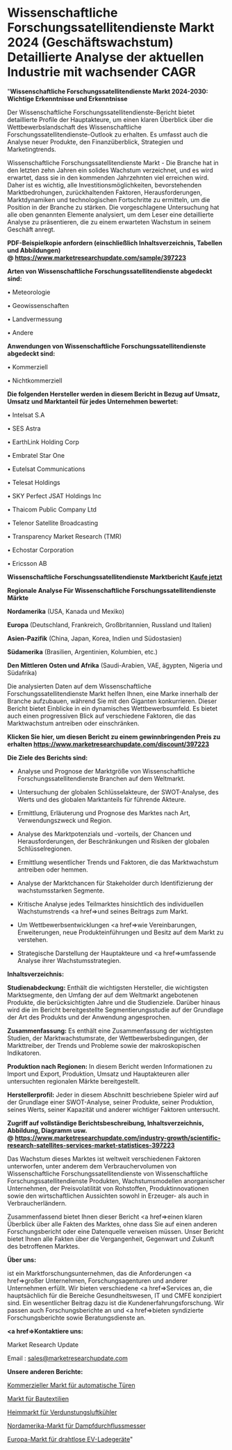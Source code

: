 # Wissenschaftliche Forschungssatellitendienste Markt 2024 (Geschäftswachstum) Detaillierte Analyse der aktuellen Industrie mit wachsender CAGR

"<strong>Wissenschaftliche Forschungssatellitendienste Markt 2024-2030: Wichtige Erkenntnisse und Erkenntnisse</strong>

Der Wissenschaftliche Forschungssatellitendienste-Bericht bietet detaillierte Profile der Hauptakteure, um einen klaren Überblick über die Wettbewerbslandschaft des Wissenschaftliche Forschungssatellitendienste-Outlook zu erhalten. Es umfasst auch die Analyse neuer Produkte, den Finanzüberblick, Strategien und Marketingtrends.

Wissenschaftliche Forschungssatellitendienste Markt - Die Branche hat in den letzten zehn Jahren ein solides Wachstum verzeichnet, und es wird erwartet, dass sie in den kommenden Jahrzehnten viel erreichen wird. Daher ist es wichtig, alle Investitionsmöglichkeiten, bevorstehenden Marktbedrohungen, zurückhaltenden Faktoren, Herausforderungen, Marktdynamiken und technologischen Fortschritte zu ermitteln, um die Position in der Branche zu stärken. Die vorgeschlagene Untersuchung hat alle oben genannten Elemente analysiert, um dem Leser eine detaillierte Analyse zu präsentieren, die zu einem erwarteten Wachstum in seinem Geschäft anregt.

<strong><b>PDF-Beispielkopie anfordern (einschließlich Inhaltsverzeichnis, Tabellen und Abbildungen) @ </b></strong><strong><a href=https://www.marketresearchupdate.com/sample/397223><strong>https://www.marketresearchupdate.com/sample/397223</u></a></strong></strong>

<strong>Arten von Wissenschaftliche Forschungssatellitendienste abgedeckt sind:</strong>

• Meteorologie

• Geowissenschaften

• Landvermessung

• Andere

<strong>Anwendungen von Wissenschaftliche Forschungssatellitendienste abgedeckt sind:</strong>

• Kommerziell

• Nichtkommerziell

<strong>Die folgenden Hersteller werden in diesem Bericht in Bezug auf Umsatz, Umsatz und Marktanteil für jedes Unternehmen bewertet:</strong>

• Intelsat S.A

• SES Astra

• EarthLink Holding Corp

• Embratel Star One

• Eutelsat Communications

• Telesat Holdings

• SKY Perfect JSAT Holdings Inc

• Thaicom Public Company Ltd

• Telenor Satellite Broadcasting

• Transparency Market Research (TMR)

• Echostar Corporation

• Ericsson AB

<strong>Wissenschaftliche Forschungssatellitendienste Marktbericht <a href=https://www.marketresearchupdate.com/buynow/397223>Kaufe jetzt</a></strong>

<strong>Regionale Analyse Für Wissenschaftliche Forschungssatellitendienste Märkte</strong>

<strong>Nordamerika</strong> (USA, Kanada und Mexiko)

<strong>Europa</strong> (Deutschland, Frankreich, Großbritannien, Russland und Italien)

<strong>Asien-Pazifik</strong> (China, Japan, Korea, Indien und Südostasien)

<strong>Südamerika</strong> (Brasilien, Argentinien, Kolumbien, etc.)

<strong>Den Mittleren</strong> <strong>Osten und Afrika</strong> (Saudi-Arabien, VAE, ägypten, Nigeria und Südafrika)

Die analysierten Daten auf dem Wissenschaftliche Forschungssatellitendienste Markt helfen Ihnen, eine Marke innerhalb der Branche aufzubauen, während Sie mit den Giganten konkurrieren. Dieser Bericht bietet Einblicke in ein dynamisches Wettbewerbsumfeld. Es bietet auch einen progressiven Blick auf verschiedene Faktoren, die das Marktwachstum antreiben oder einschränken.

<strong>Klicken Sie hier, um diesen Bericht zu einem gewinnbringenden Preis zu erhalten
</strong><strong><a href=https://www.marketresearchupdate.com/discount/397223>https://www.marketresearchupdate.com/discount/397223</b></u></strong></a>

<strong>Die Ziele des Berichts sind:</strong>

- Analyse und Prognose der Marktgröße von Wissenschaftliche Forschungssatellitendienste Branchen auf dem Weltmarkt.

- Untersuchung der globalen Schlüsselakteure, der SWOT-Analyse, des Werts und des globalen Marktanteils für führende Akteure.

- Ermittlung, Erläuterung und Prognose des Marktes nach Art, Verwendungszweck und Region.

- Analyse des Marktpotenzials und -vorteils, der Chancen und Herausforderungen, der Beschränkungen und Risiken der globalen Schlüsselregionen.

- Ermittlung wesentlicher Trends und Faktoren, die das Marktwachstum antreiben oder hemmen.

- Analyse der Marktchancen für Stakeholder durch Identifizierung der wachstumsstarken Segmente.

- Kritische Analyse jedes Teilmarktes hinsichtlich des individuellen Wachstumstrends <a href=>und</a> seines Beitrags zum Markt.

- Um Wettbewerbsentwicklungen <a href=>wie</a> Vereinbarungen, Erweiterungen, neue Produkteinführungen und Besitz auf dem Markt zu verstehen.

- Strategische Darstellung der Hauptakteure und <a href=>umfas</a>sende Analyse ihrer Wachstumsstrategien.

<strong>Inhaltsverzeichnis:</strong>

<strong>Studienabdeckung:</strong> Enthält die wichtigsten Hersteller, die wichtigsten Marktsegmente, den Umfang der auf dem Weltmarkt angebotenen Produkte, die berücksichtigten Jahre und die Studienziele. Darüber hinaus wird die im Bericht bereitgestellte Segmentierungsstudie auf der Grundlage der Art des Produkts und der Anwendung angesprochen.

<strong>Zusammenfassung:</strong> Es enthält eine Zusammenfassung der wichtigsten Studien, der Marktwachstumsrate, der Wettbewerbsbedingungen, der Markttreiber, der Trends und Probleme sowie der makroskopischen Indikatoren.

<strong>Produktion nach Regionen:</strong> In diesem Bericht werden Informationen zu Import und Export, Produktion, Umsatz und Hauptakteuren aller untersuchten regionalen Märkte bereitgestellt.

<strong>Herstellerprofil:</strong> Jeder in diesem Abschnitt beschriebene Spieler wird auf der Grundlage einer SWOT-Analyse, seiner Produkte, seiner Produktion, seines Werts, seiner Kapazität und anderer wichtiger Faktoren untersucht.

<strong><b>Zugriff auf vollständige Berichtsbeschreibung, Inhaltsverzeichnis, Abbildung, Diagramm usw. @ </b></strong><strong><a href=https://www.marketresearchupdate.com/industry-growth/scientific-research-satellites-services-market-statistices-397223>https://www.marketresearchupdate.com/industry-growth/scientific-research-satellites-services-market-statistices-397223</a></strong>

Das Wachstum dieses Marktes ist weltweit verschiedenen Faktoren unterworfen, unter anderem dem Verbrauchervolumen von Wissenschaftliche Forschungssatellitendienste von Wissenschaftliche Forschungssatellitendienste Produkten, Wachstumsmodellen anorganischer Unternehmen, der Preisvolatilität von Rohstoffen, Produktinnovationen sowie den wirtschaftlichen Aussichten sowohl in Erzeuger- als auch in Verbraucherländern.

Zusammenfassend bietet Ihnen dieser Bericht <a href=>einen</a> klaren Überblick über alle Fakten des Marktes, ohne dass Sie auf einen anderen Forschungsbericht oder eine Datenquelle verweisen müssen. Unser Bericht bietet Ihnen alle Fakten über die Vergangenheit, Gegenwart und Zukunft des betroffenen Marktes.

<strong>Über uns:</strong>

 ist ein Marktforschungsunternehmen, das die Anforderungen <a href=>großer</a> Unternehmen, Forschungsagenturen und anderer Unternehmen erfüllt. Wir bieten verschiedene <a href=>Services</a> an, die hauptsächlich für die Bereiche Gesundheitswesen, IT und CMFE konzipiert sind. Ein wesentlicher Beitrag dazu ist die Kundenerfahrungsforschung. Wir passen auch Forschungsberichte an und <a href=>bieten</a> syndizierte Forschungsberichte sowie Beratungsdienste an.

<strong><a href=>Kontaktiere uns:</a></strong>

Market Research Update

Email : sales@marketresearchupdate.com

<strong>Unsere anderen Berichte:</strong>

<a href=https://www.linkedin.com/pulse/commercial-automatic-door-market-2023-size-growth-trends>Kommerzieller Markt für automatische Türen</a>

<a href=https://www.linkedin.com/pulse/construction-textile-market-size-share-outlook-growth>Markt für Bautextilien</a>

<a href=https://www.linkedin.com/pulse/evaporative-air-cooler-home-market-size-emerging>Heimmarkt für Verdunstungsluftkühler</a>

<a href=https://www.linkedin.com/pulse/north-america-steam-flow-meters-market-growing>Nordamerika-Markt für Dampfdurchflussmesser</a>

<a href=https://www.linkedin.com/pulse/europe-wireless-ev-charging-wevc-market-whpff/>Europa-Markt für drahtlose EV-Ladegeräte</a>"
